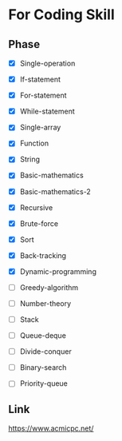 # For Coding Skill

## Phase

- [x] Single-operation

- [X] If-statement

- [X] For-statement

- [X] While-statement

- [X] Single-array

- [X] Function

- [X] String

- [X] Basic-mathematics

- [X] Basic-mathematics-2

- [X] Recursive

- [X] Brute-force

- [X] Sort

- [X] Back-tracking

- [X] Dynamic-programming

- [ ] Greedy-algorithm

- [ ] Number-theory

- [ ] Stack

- [ ] Queue-deque

- [ ] Divide-conquer

- [ ] Binary-search

- [ ] Priority-queue





## Link

https://www.acmicpc.net/
